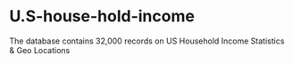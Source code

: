 # U.S-house-hold-income
The database contains 32,000 records on US Household Income Statistics & Geo Locations
